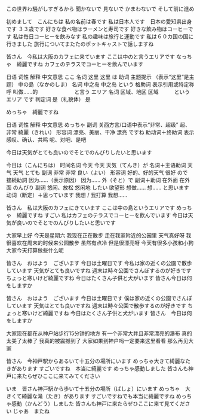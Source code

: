 この世界わ騒がしすぎるから
聞かないで
見ないで
かまわないで
そして前に進め

初めまして　こんにちは
私の名前は春です
私は日本人です　日本の愛知県出身です
３３歳です
好きな食べ物はラーメンと寿司です
好きな飲み物はコーヒーです
私は毎日コーヒーを飲みなす
私の趣味は旅行と運動です
私は６０カ国の国に行きました
旅行についてまたたのポットキャストで話しますね


皆さん　今私は大阪のカフェに来ています
ここは中のと言うエリアです
なっちゃ　綺麗ですね
カフェのテラスでコーヒーを飲んでいます


日语	词性	解释	中文意思
ここ	名词	这里	这里
は	    助词	主题提示	（表示“这里”是主题）
中の島（なかのしま）	名词	中之岛	中之岛
という	格助词	表示引用或特定称呼	叫做……的　　　　　　　と言う
エリア	名词	区域、地区	区域　　　という　　　　　　　エリア
です	判定词	是（礼貌体）	是


めっちゃ　綺麗ですね

日语	词性	解释	中文意思
めっちゃ	副词	关西方言/口语中表示“非常、超级”	超、非常
綺麗（きれい）	形容词	漂亮、美丽、干净	漂亮
ですね	助动词＋终助词	表示感叹、确认、共鸣	呢、对吧、是吧

今日は天気がとても良いのでそとでのんびりしたいと思います

今日は（こんにちは）	时间名词	今天	今天
天気（てんき）が	名词＋主语助词	天气	天气
とても	副词	非常	非常
良い（よい）	形容词	好的、好的天气	很好
ので	接続助詞	因为……（表示原因）	因为……
外（そと）で	副词＋助词	在外面	在外面
のんびり	副词	悠闲、放松	悠闲地
したい	欲望形	想做……	想……
と思います	动词（断定）＋思っています	我想 / 我打算	我想……


皆さん　私は大阪のカフェにきています
ここは中の島というエリアです
めっちゃ　綺麗ですね
すごい
私はカフェのテラスでコーヒーを飲んでいます
今日は天気が良いのでそとでのんびりしたいと思いです




大家早上好
今天是星期六
我现在正在散步 走在我家附近的公园里
天气真好呀
我很喜欢在周末的时候来公园散步
虽然有点冷 但是很漂亮呀
今天有很多小孩和小狗
大家今天打算做些什么呢

皆さん　おはよう　ございます
今日は土曜日です
今私は家の近くの公園で散歩しています
天気がとても良いですね
週末は時々公園でさんぽするのが好きです
ちょっと寒いけど綺麗ですね
今日はたくさん子供と犬がいます
皆さん今日は何をしますか

皆さん　おはよう　ございます
今日は土曜日です
僕は家の近くの公園でさんぽしています
天気はとても良いですね
週末は時々公園で散歩するのが好きです
ちょっと寒いけど綺麗ですね
今日はたくさん子供と犬がいます
皆さん　今日は何をしますか



大家现在都在从神户站步行15分钟的地方
有一个非常大并且非常漂亮的瀑布
真的太美了太棒了
我真的被震撼到了
大家如果到神户吗一定要来这里看看
那么再见大家

皆さん　今神戸駅からあるいて十五分の場所にいます
めっちゃ大きて綺麗なたきがあります
すごいですね　本当に綺麗です
めっちゃ感動しました
皆さんも神戸に来たらぜひここに来てみてください


いま　皆さん神戸駅から歩いて十五分の場所（ばしょ）にいます
めっちゃ　大きくて綺麗な滝（たき）があります
すごいですねでも本当に綺麗ですね
めっちゃ感動（かんどう）しました
皆さんも神戸に来たらぜひここに来て見てください
じゃあ　またね